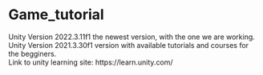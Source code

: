 # Game_tutorial
<p>Unity Version 2022.3.11f1 the newest version, with the one we are working. <br>
Unity Version 2021.3.30f1 version with available tutorials and courses for the begginers. <br>
Link to unity learning site: https://learn.unity.com/ <br> </p>

